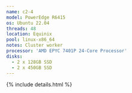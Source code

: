 ```yaml
---
name: c2-4
model: PowerEdge R6415
os: Ubuntu 22.04
threads: 48
location: Equinix
pool: linux-x86_64
notes: Cluster worker
processor: 'AMD EPYC 7401P 24-Core Processor'
disks:
  - 2 x 128GB SSD
  - 2 x 450GB SSD
---
```

{% include details.html %} 

